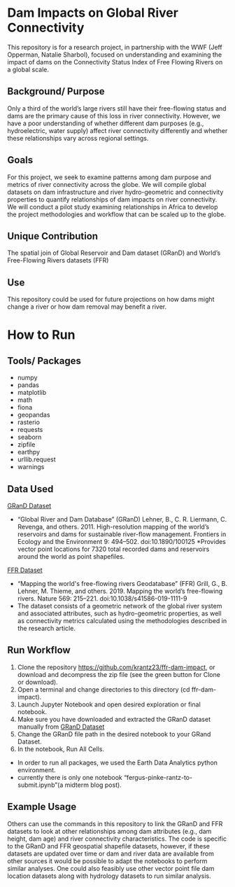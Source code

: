 # Dam Impacts on Global River Connectivity
This repository is for a research project, in partnership with the WWF (Jeff Opperman, Natalie Sharbol), focused on understanding and examining the impact of dams on the Connectivity Status Index of Free Flowing Rivers on a global scale. 
## Background/ Purpose
Only a third of the world’s large rivers still have their free-flowing status and dams are the primary cause of this loss in river connectivity. However, we have a poor understanding of whether different dam purposes (e.g., hydroelectric, water supply) affect river connectivity differently and whether these relationships vary across regional settings. 
## Goals
For this project, we seek to examine patterns among dam purpose and metrics of river connectivity across the globe. We will compile global datasets on dam infrastructure and river hydro-geometric and connectivity properties to quantify relationships of dam impacts on river connectivity.  We will conduct a pilot study examining relationships in Africa to develop the project methodologies and workflow that can be scaled up to the globe.  
## Unique Contribution
The spatial join of Global Reservoir and Dam dataset (GRanD) and World’s Free-Flowing Rivers datasets (FFR)
## Use
This repository could be used for future projections on how dams might change a river or how dam removal may benefit a river. 
# How to Run
## Tools/ Packages
* numpy
* pandas
* matplotlib
* math
* fiona
* geopandas
* rasterio
* requests
* seaborn
* zipfile
* earthpy
* urllib.request
* warnings
## Data Used
<a href="http://globaldamwatch.org/grand/" target="_blank">GRanD Dataset</a>
* “Global River and Dam Database” (GRanD) Lehner, B., C. R. Liermann, C. Revenga, and others. 2011. High-resolution mapping of the world’s reservoirs and dams for sustainable river-flow management. Frontiers in Ecology and the Environment 9: 494–502. doi:10.1890/100125
*Provides vector point locations for  7320 total recorded dams and reservoirs around the world as point shapefiles.

<a href="https://doi.org/10.6084/m9.figshare.7688801" target="_blank">FFR Dataset</a>
* “Mapping the world's free-flowing rivers Geodatabase” (FFR) Grill, G., B. Lehner, M. Thieme, and others. 2019. Mapping the world’s free-flowing rivers. Nature 569: 215–221. doi:10.1038/s41586-019-1111-9
* The dataset consists of a geometric network of the global river system and associated attributes, such as hydro-geometric properties, as well as connectivity metrics calculated using the methodologies described in the research article.
## Run Workflow
1. Clone the repository https://github.com/krantz23/ffr-dam-impact, or download and decompress the zip file (see the green button for Clone or download).
2. Open a terminal and change directories to this directory (cd ffr-dam-impact).
3. Launch Jupyter Notebook and open desired exploration or final notebook.
4. Make sure you have downloaded and extracted the GRanD dataset manually from <a href="http://globaldamwatch.org/grand/" target="_blank">GRanD Dataset</a>
5. Change the GRanD file path in the desired notebook to your GRand Dataset.
6. In the notebook, Run All Cells.

* In order to run all packages, we used the Earth Data Analytics python environment.
* currently there is only one notebook “fergus-pinke-rantz-to-submit.ipynb”(a midterm blog post).
## Example Usage
Others can use the commands in this repository to link the GRanD and FFR datasets to look at other relationships among dam attributes (e.g., dam height, dam age) and river connectivity characteristics. The code is specific to the GRanD and FFR geospatial shapefile datasets, however, if these datasets are updated over time or dam and river data are available from other sources it would be possible to adapt the notebooks to perform similar analyses. One could also feasibly use other vector point file dam location datasets along with hydrology datasets to run similar analysis.



